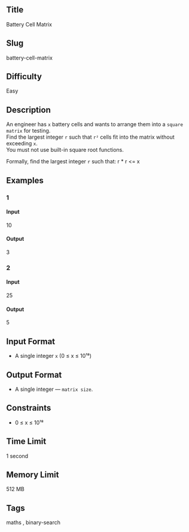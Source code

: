 ## Title

Battery Cell Matrix

## Slug

battery-cell-matrix

## Difficulty

Easy

## Description

An engineer has `x` battery cells and wants to arrange them into a `square matrix` for testing.  
Find the largest integer `r` such that `r²` cells fit into the matrix without exceeding `x`.  
You must not use built-in square root functions.

Formally, find the largest integer `r` such that: r * r <= x

## Examples

### 1

#### Input

10

#### Output
3

### 2

#### Input

25 

#### Output

5

## Input Format  

- A single integer `x` (0 ≤ x ≤ 10¹⁸)  

## Output Format  

- A single integer — `matrix size`.  

## Constraints  

- 0 ≤ x ≤ 10¹⁸ 

## Time Limit

1 second

## Memory Limit

512 MB

## Tags

maths , binary-search

